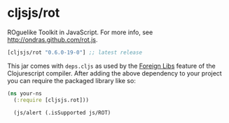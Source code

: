 # cljsjs/rot

ROguelike Toolkit in JavaScript. For more info, see http://ondras.github.com/rot.js.

[](dependency)
```clojure
[cljsjs/rot "0.6.0-19-0"] ;; latest release
```
[](/dependency)

This jar comes with `deps.cljs` as used by the [Foreign Libs][flibs] feature
of the Clojurescript compiler. After adding the above dependency to your project
you can require the packaged library like so:


```clojure
(ns your-ns
  (:require [cljsjs.rot]))
  
  (js/alert (.isSupported js/ROT)

```


[flibs]: https://github.com/clojure/clojurescript/wiki/Packaging-Foreign-Dependencies
